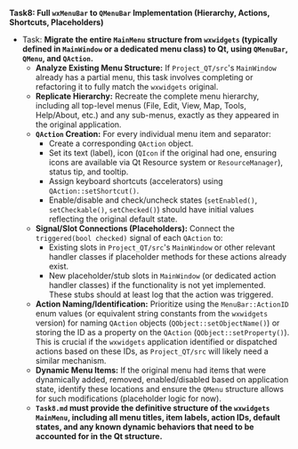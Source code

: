 **Task8: Full `wxMenuBar` to `QMenuBar` Implementation (Hierarchy, Actions, Shortcuts, Placeholders)**
- Task: **Migrate the entire `MainMenu` structure from `wxwidgets` (typically defined in `MainWindow` or a dedicated menu class) to Qt, using `QMenuBar`, `QMenu`, and `QAction`.**
    - **Analyze Existing Menu Structure:** If `Project_QT/src`'s `MainWindow` already has a partial menu, this task involves completing or refactoring it to fully match the `wxwidgets` original.
    - **Replicate Hierarchy:** Recreate the complete menu hierarchy, including all top-level menus (File, Edit, View, Map, Tools, Help/About, etc.) and any sub-menus, exactly as they appeared in the original application.
    - **`QAction` Creation:** For every individual menu item and separator:
        -   Create a corresponding `QAction` object.
        -   Set its text (label), icon (`QIcon` if the original had one, ensuring icons are available via Qt Resource system or `ResourceManager`), status tip, and tooltip.
        -   Assign keyboard shortcuts (accelerators) using `QAction::setShortcut()`.
        -   Enable/disable and check/uncheck states (`setEnabled()`, `setCheckable()`, `setChecked()`) should have initial values reflecting the original default state.
    - **Signal/Slot Connections (Placeholders):** Connect the `triggered(bool checked)` signal of each `QAction` to:
        -   Existing slots in `Project_QT/src`'s `MainWindow` or other relevant handler classes if placeholder methods for these actions already exist.
        -   New placeholder/stub slots in `MainWindow` (or dedicated action handler classes) if the functionality is not yet implemented. These stubs should at least log that the action was triggered.
    - **Action Naming/Identification:** Prioritize using the `MenuBar::ActionID` enum values (or equivalent string constants from the `wxwidgets` version) for naming `QAction` objects (`QObject::setObjectName()`) or storing the ID as a property on the `QAction` (`QObject::setProperty()`). This is crucial if the `wxwidgets` application identified or dispatched actions based on these IDs, as `Project_QT/src` will likely need a similar mechanism.
    - **Dynamic Menu Items:** If the original menu had items that were dynamically added, removed, enabled/disabled based on application state, identify these locations and ensure the `QMenu` structure allows for such modifications (placeholder logic for now).
    - **`Task8.md` must provide the definitive structure of the `wxwidgets` `MainMenu`, including all menu titles, item labels, action IDs, default states, and any known dynamic behaviors that need to be accounted for in the Qt structure.**

